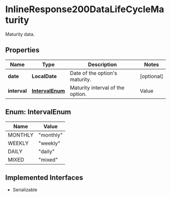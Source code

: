 

# InlineResponse200DataLifeCycleMaturity

Maturity data.

## Properties

Name | Type | Description | Notes
------------ | ------------- | ------------- | -------------
**date** | **LocalDate** | Date of the option&#39;s maturity. |  [optional]
**interval** | [**IntervalEnum**](#IntervalEnum) | Maturity interval of the option. | Value | Description | | --- | --- | | monthly | Monthly | | weekly | Weekly | | daily | Daily | | mixed | Mixed |   |  [optional]



## Enum: IntervalEnum

Name | Value
---- | -----
MONTHLY | &quot;monthly&quot;
WEEKLY | &quot;weekly&quot;
DAILY | &quot;daily&quot;
MIXED | &quot;mixed&quot;


## Implemented Interfaces

* Serializable


